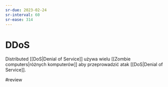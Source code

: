 ```yaml
---
sr-due: 2023-02-24
sr-interval: 60
sr-ease: 314
---
```


# DDoS
Distributed [[DoS|Denial of Service]] używa wielu [[Zombie computers|różnych komputerów]] aby przeprowadzić atak [[DoS|Denial of Service]].

#review